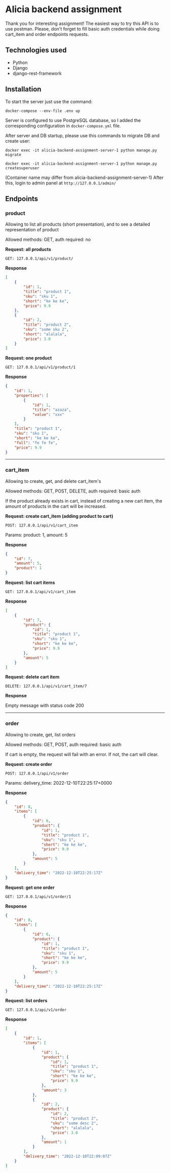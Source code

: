 # Alicia backend assignment

Thank you for interesting assignment!
The easiest way to try this API is to use postman.
Please, don't forget to fill basic auth credentials while doing cart_item and order endpoints requests.

## Technologies used
- Python
- Django
- django-rest-framework

## Installation
To start the server just use the command:

``` docker-compose --env-file .env up ```

Server is configured to use PostgreSQL database, so I added the corresponding configuration in ```docker-compose.yml``` file.

After server and DB startup, please use this commands to migrate DB and create user:

``` docker exec -it alicia-backend-assignment-server-1 python manage.py migrate ```

``` docker exec -it alicia-backend-assignment-server-1 python manage.py createsuperuser ```

(Container name may differ from alicia-backend-assignment-server-1)
After this, login to admin panel at ``` http://127.0.0.1/admin/ ```

## Endpoints

### product
Allowing to list all products (short presentation), and to see a detailed representation of product

Allowed methods: GET, auth required: no

**Request: all products**

``` GET: 127.0.0.1/api/v1/product/ ```

**Response**
```json
[
    {
        "id": 1,
        "title": "product 1",
        "sku": "sku 1",
        "short": "ke ke ke",
        "price": 9.9
    },
    {
        "id": 2,
        "title": "product 2",
        "sku": "some sku 2",
        "short": "alalala",
        "price": 3.0
    }
]
```

**Request: one product**

``` GET: 127.0.0.1/api/v1/product/1 ```

**Response**
```json
{
    "id": 1,
    "properties": [
        {
            "id": 1,
            "title": "azaza",
            "value": "xxx"
        }
    ],
    "title": "product 1",
    "sku": "sku 1",
    "short": "ke ke ke",
    "full": "fe fe fe",
    "price": 9.9
}
```
___
### cart_item
Allowing to create, get, and delete cart_item's

Allowed methods: GET, POST, DELETE, auth required: basic auth

If the product already exists in cart, instead of creating a new cart item, the amount of products in the cart will be increased.

**Request: create cart_item (adding product to cart)**

``` POST: 127.0.0.1/api/v1/cart_item ```

Params: product: 1, amount: 5

**Response**
```json
{
    "id": 7,
    "amount": 5,
    "product": 1
}
```

**Request: list cart items**

``` GET: 127.0.0.1/api/v1/cart_item ```

**Response**
```json
[
    {
        "id": 7,
        "product": {
            "id": 1,
            "title": "product 1",
            "sku": "sku 1",
            "short": "ke ke ke",
            "price": 9.9
        },
        "amount": 5
    }
]
```

**Request: delete cart item**

``` DELETE: 127.0.0.1/api/v1/cart_item/7 ```

**Response**

Empty message with status code 200
___
### order

Allowing to create, get, list orders

Allowed methods: GET, POST, auth required: basic auth

If cart is empty, the request will fail with an error.
If not, the cart will clear.

**Request: create order**

``` POST: 127.0.0.1/api/v1/order ```

Params: delivery_time: 2022-12-10T22:25:17+0000

**Response**
```json
{
    "id": 8,
    "items": [
        {
            "id": 6,
            "product": {
                "id": 1,
                "title": "product 1",
                "sku": "sku 1",
                "short": "ke ke ke",
                "price": 9.9
            },
            "amount": 5
        }
    ],
    "delivery_time": "2022-12-10T22:25:17Z"
}
```

**Request: get one order**

``` GET: 127.0.0.1/api/v1/order/1 ```


**Response**
```json
{
    "id": 8,
    "items": [
        {
            "id": 6,
            "product": {
                "id": 1,
                "title": "product 1",
                "sku": "sku 1",
                "short": "ke ke ke",
                "price": 9.9
            },
            "amount": 5
        }
    ],
    "delivery_time": "2022-12-10T22:25:17Z"
}
```

**Request: list orders**

``` GET: 127.0.0.1/api/v1/order ```


**Response**
```json
[
    {
        "id": 1,
        "items": [
            {
                "id": 1,
                "product": {
                    "id": 1,
                    "title": "product 1",
                    "sku": "sku 1",
                    "short": "ke ke ke",
                    "price": 9.9
                },
                "amount": 3
            },
            {
                "id": 2,
                "product": {
                    "id": 2,
                    "title": "product 2",
                    "sku": "some desc 2",
                    "short": "alalala",
                    "price": 3.0
                },
                "amount": 1
            }
        ],
        "delivery_time": "2022-12-10T22:09:07Z"
    }
]
```
